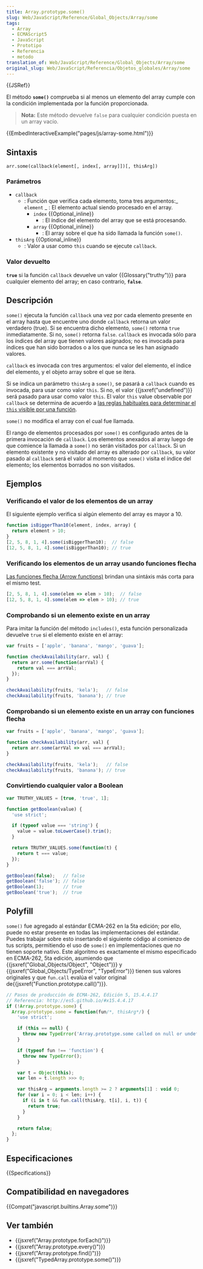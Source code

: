 ```yaml
---
title: Array.prototype.some()
slug: Web/JavaScript/Reference/Global_Objects/Array/some
tags:
  - Array
  - ECMAScript5
  - JavaScript
  - Prototipo
  - Referencia
  - metodo
translation_of: Web/JavaScript/Reference/Global_Objects/Array/some
original_slug: Web/JavaScript/Referencia/Objetos_globales/Array/some
---
```


{{JSRef}}

El método **`some()`** comprueba si al menos un elemento del array cumple con la condición implementada por la función proporcionada.

> **Nota:** Este método devuelve `false` para cualquier condición puesta en un array vacío.

{{EmbedInteractiveExample("pages/js/array-some.html")}}

## Sintaxis

```
arr.some(callback(element[, index[, array]])[, thisArg])
```

### Parámetros

- `callback`
  - : Función que verifica cada elemento, toma tres argumentos:_ `element`
    _ : El elemento actual siendo procesado en el array.
    - `index` {{Optional_inline}}
      - : El índice del elemento del array que se está procesando.
    - `array` {{Optional_inline}}
      - : El array sobre el que ha sido llamada la función `some()`.
- `thisArg` {{Optional_inline}}
  - : Valor a usar como `this` cuando se ejecute `callback`.

### Valor devuelto

**`true`** si la función `callback` devuelve un valor {{Glossary("truthy")}} para cualquier elemento del array; en caso contrario, **`false`**.

## Descripción

`some()` ejecuta la función `callback` una vez por cada elemento presente en el array hasta que encuentre uno donde `callback` retorna un valor verdadero (true). Si se encuentra dicho elemento, `some()` retorna `true` inmediatamente. Si no, `some()` retorna `false`. `callback` es invocada sólo para los índices del array que tienen valores asignados; no es invocada para índices que han sido borrados o a los que nunca se les han asignado valores.

`callback` es invocada con tres argumentos: el valor del elemento, el índice del elemento, y el objeto array sobre el que se itera.

Si se indica un parámetro `thisArg` a `some()`, se pasará a `callback` cuando es invocada, para usar como valor `this`. Si no, el valor {{jsxref("undefined")}} será pasado para usar como valor `this`. El valor `this` value observable por `callback` se determina de acuerdo a [las reglas habituales para determinar el `this` visible por una función](/es/docs/Web/JavaScript/Reference/Operators/this).

`some()` no modifica el array con el cual fue llamada.

El rango de elementos procesados por `some()` es configurado antes de la primera invocación de `callback`. Los elementos anexados al array luego de que comience la llamada a `some()` no serán visitados por `callback`. Si un elemento existente y no visitado del array es alterado por `callback`, su valor pasado al `callback` será el valor al momento que `some()` visita el índice del elemento; los elementos borrados no son visitados.

## Ejemplos

### Verificando el valor de los elementos de un array

El siguiente ejemplo verifica si algún elemento del array es mayor a 10.

```js
function isBiggerThan10(element, index, array) {
  return element > 10;
}
[2, 5, 8, 1, 4].some(isBiggerThan10);  // false
[12, 5, 8, 1, 4].some(isBiggerThan10); // true
```

### Verificando los elementos de un array usando funciones flecha

[Las funciones flecha (Arrow functions)](/es/docs/Web/JavaScript/Reference/Functions/Arrow_functions) brindan una sintáxis más corta para el mismo test.

```js
[2, 5, 8, 1, 4].some(elem => elem > 10);  // false
[12, 5, 8, 1, 4].some(elem => elem > 10); // true
```

### Comprobando si un elemento existe en un array

Para imitar la función del método `includes()`, esta función personalizada devuelve `true` si el elemento existe en el array:

```js
var fruits = ['apple', 'banana', 'mango', 'guava'];

function checkAvailability(arr, val) {
  return arr.some(function(arrVal) {
    return val === arrVal;
  });
}

checkAvailability(fruits, 'kela');   // false
checkAvailability(fruits, 'banana'); // true
```

### Comprobando si un elemento existe en un array con funciones flecha

```js
var fruits = ['apple', 'banana', 'mango', 'guava'];

function checkAvailability(arr, val) {
  return arr.some(arrVal => val === arrVal);
}

checkAvailability(fruits, 'kela');   // false
checkAvailability(fruits, 'banana'); // true
```

### Convirtiendo cualquier valor a Boolean

```js
var TRUTHY_VALUES = [true, 'true', 1];

function getBoolean(value) {
  'use strict';

  if (typeof value === 'string') {
    value = value.toLowerCase().trim();
  }

  return TRUTHY_VALUES.some(function(t) {
    return t === value;
  });
}

getBoolean(false);   // false
getBoolean('false'); // false
getBoolean(1);       // true
getBoolean('true');  // true
```

## Polyfill

`some()` fue agregado al estándar ECMA-262 en la 5ta edición; por ello, puede no estar presente en todas las implementaciones del estándar. Puedes trabajar sobre esto insertando el siguiente código al comienzo de tus scripts, permitiendo el uso de `some()` en implementaciones que no tienen soporte nativo. Este algoritmo es exactamente el mismo especificado en ECMA-262, 5ta edición, asumiendo que {{jsxref("Global_Objects/Object", "Object")}} y {{jsxref("Global_Objects/TypeError", "TypeError")}} tienen sus valores originales y que `fun.call` evalúa el valor original de{{jsxref("Function.prototype.call()")}}.

```js
// Pasos de producción de ECMA-262, Edición 5, 15.4.4.17
// Referencia: http://es5.github.io/#x15.4.4.17
if (!Array.prototype.some) {
  Array.prototype.some = function(fun/*, thisArg*/) {
    'use strict';

    if (this == null) {
      throw new TypeError('Array.prototype.some called on null or undefined');
    }

    if (typeof fun !== 'function') {
      throw new TypeError();
    }

    var t = Object(this);
    var len = t.length >>> 0;

    var thisArg = arguments.length >= 2 ? arguments[1] : void 0;
    for (var i = 0; i < len; i++) {
      if (i in t && fun.call(thisArg, t[i], i, t)) {
        return true;
      }
    }

    return false;
  };
}
```

## Especificaciones

{{Specifications}}

## Compatibilidad en navegadores

{{Compat("javascript.builtins.Array.some")}}

## Ver también

- {{jsxref("Array.prototype.forEach()")}}
- {{jsxref("Array.prototype.every()")}}
- {{jsxref("Array.prototype.find()")}}
- {{jsxref("TypedArray.prototype.some()")}}
